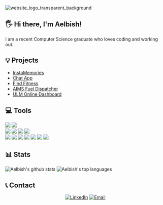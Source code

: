 ![website_logo_transparent_background](https://user-images.githubusercontent.com/49761123/127601268-c075cc91-3f01-4de0-9f4c-64563ecec4e5.png)

## 🖐 Hi there, I'm Aelbish!
I am a recent Computer Science graduate who loves coding and working out.<br>

## 💡 Projects
<ul>
  <li><a href="https://l20-instamemories.netlify.app/posts">InstaMemories</a></li>
  <li><a href="https://l20-chat.netlify.app/">Chat App</a></li>
  <li><a href="https://l20-find-fitness.herokuapp.com/">Find Fitness</a></li>
  <li><a href="https://github.com/Aelbish/CSCI-4060-AIMS-Project">AIMS Fuel Dispatcher</a></li>
  <li><a href="https://aelbish.github.io/ULM-Dashboard/">ULM Online Dashboard</a></li>
</ul>

## 💻 Tools
<img src="https://img.shields.io/badge/-JavaScript-eed718?style=flat&logo=javascript&logoColor=ffffff">&nbsp;<img src="http://img.shields.io/badge/-Java-F89820?style=flat&logo=java&logoColor=white"></br>
<img src="https://img.shields.io/badge/-MongoDB-4DB33D?style=flat&logo=mongodb&logoColor=FFFFFF">&nbsp;<img src="https://img.shields.io/badge/-Express.js-787878?style=flat">&nbsp;<img src="https://img.shields.io/badge/-React-000000?style=flat&logo=react&logoColor=00c8ff">&nbsp;<img src="https://img.shields.io/badge/-Node.js-3C873A?style=flat&logo=Node.js&logoColor=white"></br>
<img src="https://img.shields.io/badge/-MySQL-F29111?style=flat&logo=mysql&logoColor=FFFFFF">&nbsp;<img src="https://img.shields.io/badge/-Firebase-FFA611?style=flat&logo=firebase&logoColor=FFFFFF">&nbsp;<img src="http://img.shields.io/badge/-Google%20Cloud%20Platform-4285F4?style=flat&logo=google%20cloud&logoColor=white">&nbsp;<img src="http://img.shields.io/badge/-Heroku-430098?style=flat&logo=heroku&logoColor=white">&nbsp;<img src = "https://img.shields.io/badge/-HTML5-E34F26?style=flat&logo=html5&logoColor=white">&nbsp;<img src = "https://img.shields.io/badge/-CSS3-1572B6?style=flat&logo=css3&logoColor=white">&nbsp;<img src="https://img.shields.io/badge/-Bootstrap-563D7C?style=flat&logo=bootstrap&logoColor=white">

## 📊 Stats
![Aelbish's github stats](https://github-readme-stats.vercel.app/api?username=Aelbish&show_icons=true&theme=dark)
![Aelbish's top languages](https://github-readme-stats.vercel.app/api/top-langs/?username=Aelbish&show_icons=true&theme=dark&layout=compact)
  
## 📞 Contact
<p align="center">
<!-- <a href="https://www.adityavsingh.com/"><img alt="Website" src="https://img.shields.io/badge/Website-www.adityavsingh.com-blue?style=flat-square&logo=google-chrome"></a> -->
<a href="https://www.linkedin.com/in/aelbish/"><img alt="LinkedIn" src="https://img.shields.io/badge/LinkedIn-Aelbish%20Shrestha-blue?style=flat-square&logo=linkedin"></a>
<a href="mailto:aelbish@gmail.com"><img alt="Email" src="https://img.shields.io/badge/Email-aelbish@gmail.com-blue?style=flat-square&logo=gmail"></a>
</p>
